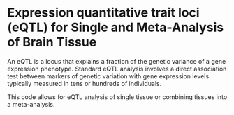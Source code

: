 # Expression quantitative trait loci (eQTL) for Single and Meta-Analysis of Brain Tissue        
                     
An eQTL is a locus that explains a fraction of the genetic variance of a gene expression phenotype. Standard eQTL analysis involves a direct association test between markers of genetic variation with gene expression levels typically measured in tens or hundreds of individuals.                 
                                 
This code allows for eQTL analysis of single tissue or combining tissues into a meta-analysis.                                 
               
          
                  
      
  
   
   
